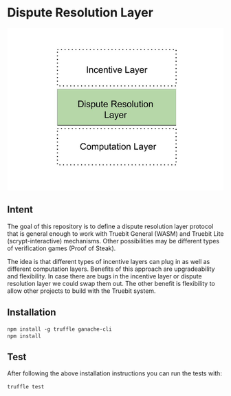 # Dispute Resolution Layer

<p align="center">
  <img src="./Dispute Resolution Layer.jpg"/>
</p>

## Intent

The goal of this repository is to define a dispute resolution layer protocol that is general enough to work with Truebit General (WASM) and Truebit Lite (scrypt-interactive) mechanisms. Other possibilities may be different types of verification games (Proof of Steak).

The idea is that different types of incentive layers can plug in as well as different computation layers. Benefits  of this approach are upgradeability and flexibility. In case there are bugs in the incentive layer or dispute resolution layer we could swap them out. The other benefit is flexibility to allow other projects to build with the Truebit system.

## Installation

```
npm install -g truffle ganache-cli
npm install
```

## Test

After following the above installation instructions you can run the tests with:
```
truffle test
```